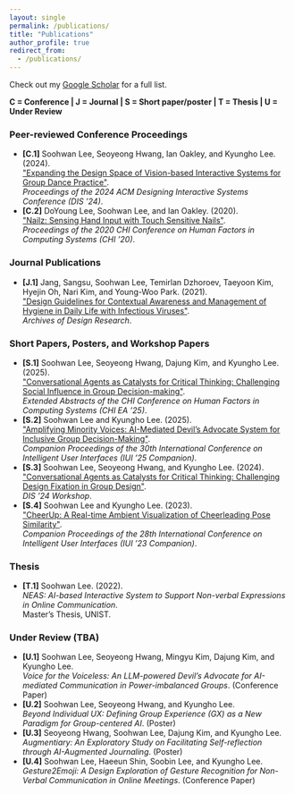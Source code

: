 ```yaml
---
layout: single
permalink: /publications/
title: "Publications"
author_profile: true
redirect_from: 
  - /publications/
---
```

Check out my [Google Scholar](https://scholar.google.com/citations?user=_iYMyRcAAAAJ&hl=en&oi=ao) for a full list.

**C = Conference | J = Journal | S = Short paper/poster | T = Thesis | U = Under Review**

### Peer-reviewed Conference Proceedings
- **[C.1]** Soohwan Lee, Seoyeong Hwang, Ian Oakley, and Kyungho Lee. (2024).  
  ["Expanding the Design Space of Vision-based Interactive Systems for Group Dance Practice"](https://doi.org/10.1145/3643834.3661568).  
  *Proceedings of the 2024 ACM Designing Interactive Systems Conference (DIS ’24)*.
- **[C.2]** DoYoung Lee, Soohwan Lee, and Ian Oakley. (2020).  
  ["Nailz: Sensing Hand Input with Touch Sensitive Nails"](https://doi.org/10.1145/3313831.3376778).  
  *Proceedings of the 2020 CHI Conference on Human Factors in Computing Systems (CHI ’20)*.

### Journal Publications
- **[J.1]** Jang, Sangsu, Soohwan Lee, Temirlan Dzhoroev, Taeyoon Kim, Hyejin Oh, Nari Kim, and Young-Woo Park. (2021).  
  ["Design Guidelines for Contextual Awareness and Management of Hygiene in Daily Life with Infectious Viruses"](http://dx.doi.org/10.15187/adr.2021.08.34.3.101).  
  *Archives of Design Research*.

### Short Papers, Posters, and Workshop Papers
- **[S.1]** Soohwan Lee, Seoyeong Hwang, Dajung Kim, and Kyungho Lee. (2025).  
  ["Conversational Agents as Catalysts for Critical Thinking: Challenging Social Influence in Group Decision-making"](https://arxiv.org/abs/2503.14263).  
  *Extended Abstracts of the CHI Conference on Human Factors in Computing Systems (CHI EA ’25)*.
- **[S.2]** Soohwan Lee and Kyungho Lee. (2025).  
  ["Amplifying Minority Voices: AI-Mediated Devil’s Advocate System for Inclusive Group Decision-Making"](https://doi.org/10.1145/3708557.3716334).  
  *Companion Proceedings of the 30th International Conference on Intelligent User Interfaces (IUI ’25 Companion)*.
- **[S.3]** Soohwan Lee, Seoyeong Hwang, and Kyungho Lee. (2024).  
  ["Conversational Agents as Catalysts for Critical Thinking: Challenging Design Fixation in Group Design"](https://arxiv.org/abs/2406.11125).  
  *DIS ’24 Workshop*.
- **[S.4]** Soohwan Lee and Kyungho Lee. (2023).  
  ["CheerUp: A Real-time Ambient Visualization of Cheerleading Pose Similarity"](https://doi.org/10.1145/3581754.3584135).  
  *Companion Proceedings of the 28th International Conference on Intelligent User Interfaces (IUI ’23 Companion)*.

### Thesis
- **[T.1]** Soohwan Lee. (2022).  
  *NEAS: AI-based Interactive System to Support Non-verbal Expressions in Online Communication*.  
  Master’s Thesis, UNIST.

### Under Review (TBA)
- **[U.1]** Soohwan Lee, Seoyeong Hwang, Mingyu Kim, Dajung Kim, and Kyungho Lee.  
  *Voice for the Voiceless: An LLM-powered Devil’s Advocate for AI-mediated Communication in Power-imbalanced Groups*. (Conference Paper)
- **[U.2]** Soohwan Lee, Seoyeong Hwang, and Kyungho Lee.  
  *Beyond Individual UX: Defining Group Experience (GX) as a New Paradigm for Group-centered AI*. (Poster)
- **[U.3]** Seoyeong Hwang, Soohwan Lee, Dajung Kim, and Kyungho Lee.  
  *Augmentiary: An Exploratory Study on Facilitating Self-reflection through AI-Augmented Journaling*. (Poster)
- **[U.4]** Soohwan Lee, Haeeun Shin, Soobin Lee, and Kyungho Lee.  
  *Gesture2Emoji: A Design Exploration of Gesture Recognition for Non-Verbal Communication in Online Meetings*. (Conference Paper)